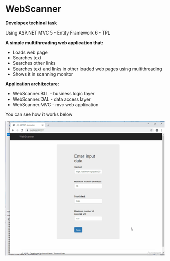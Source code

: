 
<h1>WebScanner</h1>
<b>Developex techinal task</b>

Using ASP.NET MVC 5 - Entity Framework 6 - TPL

<b>A simple multithreading web application that:</b>
 * Loads web page              
 * Searches text
 * Searches other links
 * Searches text and links in other loaded web pages using multithreading
 * Shows it in scanning monitor

<b>Application architecture:</b>
 * WebScanner.BLL - business logic layer
 * WebScanner.DAL - data access layer
 * WebScanner.MVC - mvc web application

You can see how it works below

![](urlScanner.gif)
